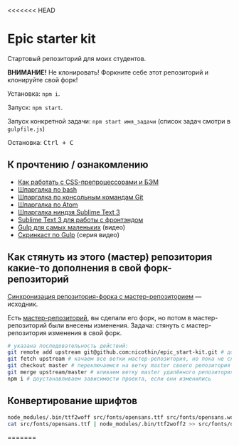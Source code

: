 <<<<<<< HEAD
# Epic starter kit

Стартовый репозиторий для моих студентов.

**ВНИМАНИЕ!** Не клонировать! Форкните себе этот репозиторий и клонируйте свой форк!

Установка: `npm i`.

Запуск: `npm start`.

Запуск конкретной задачи: `npm start имя_задачи` (список задач смотри в `gulpfile.js`)

Остановка: <kbd>Ctrl + C</kbd>



## К прочтению / ознакомлению

- [Как работать с CSS-препроцессорами и БЭМ](http://nicothin.github.io/idiomatic-pre-CSS/)
- [Шпаргалка по bash](https://github.com/nicothin/web-development/tree/master/bash)
- [Шпаргалка по консольным командам Git](https://github.com/nicothin/web-development/tree/master/git)
- [Шпаргалка по Atom](https://nicothin.github.io/Atom/Atom-hotkeys.html)
- [Шпаргалка ниндзя Sublime Text 3](http://nicothin.github.io/sublime-text/sublime-text-3-hotkeys.html)
- [Sublime Text 3 для работы с фронтэндом](https://github.com/nicothin/sublime-text)
- [Gulp для самых маленьких](https://www.youtube.com/watch?v=vW51JUVT66w) (видео)
- [Скринкаст по Gulp](https://www.youtube.com/playlist?list=PLDyvV36pndZFLTE13V4qNWTZbeipNhCgQ) (серия видео)


## Как стянуть из этого (мастер) репозитория какие-то дополнения в свой форк-репозиторий

[Синхронизация репозитория-форка с мастер-репозиторием](https://github.com/nicothin/web-development/tree/master/git#Синхронизация-репозитория-форка-с-мастер-репозиторием) — исходник.

Есть [мастер-репозиторий](https://github.com/nicothin/epic_start-kit), вы сделали его форк, но потом в мастер-репозиторий были внесены изменения. Задача: стянуть с мастер-репозитория изменения в свой форк.

``` bash
# указана последовательность действий:
git remote add upstream git@github.com:nicothin/epic_start-kit.git # добавляем удаленный репозиторий: сокр. имя — upstream, URL этого репозитория
git fetch upstream # качаем все ветки мастер-репозитория, но пока не сливаем со своими
git checkout master # переключаемся на ветку master своего репозитория
git merge upstream/master # вливаем ветку master удалённого репозитория upstream в свою ветку master
npm i # доустанавливаем зависимости проекта, если они изменились
```


## Конвертирование шрифтов

``` bash
node_modules/.bin/ttf2woff src/fonts/opensans.ttf src/fonts/opensans.woff # конверсия TTF → WOFF, указаны адреса исходного TTF и результирующего WOFF
cat src/fonts/opensans.ttf | node_modules/.bin/ttf2woff2 >> src/fonts/opensans.woff2 # конверсия TTF → WOFF2, указаны адреса исходного TTF и результирующего WOFF2
```
=======

